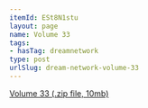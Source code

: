 ```yaml
---
itemId: ESt8N1stu
layout: page
name: Volume 33
tags:
- hasTag: dreamnetwork
type: post
urlSlug: dream-network-volume-33
---
```

<a href="files/Volume_33.zip" download>Volume 33 (.zip file, 10mb)</a>